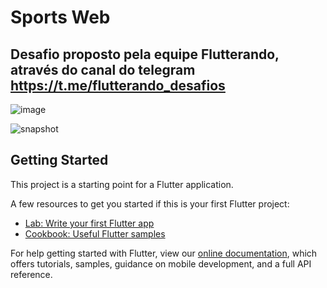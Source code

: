 # Sports Web

## Desafio proposto pela equipe Flutterando, através do canal do telegram https://t.me/flutterando_desafios

![image](https://user-images.githubusercontent.com/16373553/77244591-2deeb680-6bf5-11ea-8563-c1c48d84b016.png)

![snapshot](https://user-images.githubusercontent.com/16373553/77244674-693db500-6bf6-11ea-8ca9-b437bb00ad4e.gif)

## Getting Started

This project is a starting point for a Flutter application.

A few resources to get you started if this is your first Flutter project:

- [Lab: Write your first Flutter app](https://flutter.dev/docs/get-started/codelab)
- [Cookbook: Useful Flutter samples](https://flutter.dev/docs/cookbook)

For help getting started with Flutter, view our
[online documentation](https://flutter.dev/docs), which offers tutorials,
samples, guidance on mobile development, and a full API reference.
